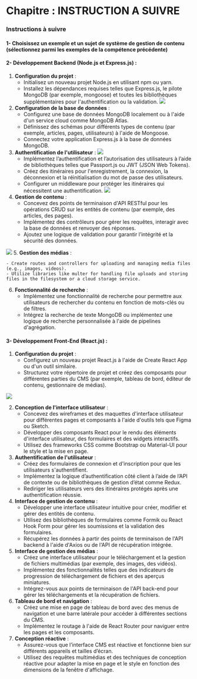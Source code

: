 # Chapitre : INSTRUCTION A SUIVRE


### Instructions à suivre

#### 1- Choisissez un exemple et un sujet de système de gestion de contenu (sélectionnez parmi les exemples de la compétence précédente)

#### 2- Développement Backend (Node.js et Express.js) :

1. **Configuration du projet** :
   * Initialisez un nouveau projet Node.js en utilisant npm ou yarn.
   * Installez les dépendances requises telles que Express.js, le pilote MongoDB (par exemple, mongoose) et toutes les bibliothèques supplémentaires pour l'authentification ou la validation.
     ![](https://i.imgur.com/p5kDvZE.png)
2. **Configuration de la base de données** :
   * Configurez une base de données MongoDB localement ou à l'aide d'un service cloud comme MongoDB Atlas.
   * Définissez des schémas pour différents types de contenu (par exemple, articles, pages, utilisateurs) à l'aide de Mongoose.
   * Connectez votre application Express.js à la base de données MongoDB.
3. **Authentification de l'utilisateur** :
   ![](https://i.imgur.com/9oQKNm5.png)
   * Implémentez l’authentification et l’autorisation des utilisateurs à l’aide de bibliothèques telles que Passport.js ou JWT (JSON Web Tokens).
   * Créez des itinéraires pour l'enregistrement, la connexion, la déconnexion et la réinitialisation du mot de passe des utilisateurs.
   * Configurer un middleware pour protéger les itinéraires qui nécessitent une authentification.
     ![](https://i.imgur.com/7OBUThn.png)
4. **Gestion de contenu** :
   * Concevez des points de terminaison d'API RESTful pour les opérations CRUD sur les entités de contenu (par exemple, des articles, des pages).
   * Implémentez des contrôleurs pour gérer les requêtes, interagir avec la base de données et renvoyer des réponses.
   * Ajoutez une logique de validation pour garantir l’intégrité et la sécurité des données.

![](https://i.imgur.com/ezrrh1S.jpeg)
5. **Gestion des médias** :

```
- Create routes and controllers for uploading and managing media files (e.g., images, videos).
- Utilize libraries like multer for handling file uploads and storing files in the filesystem or a cloud storage service.
```

6. **Fonctionnalité de recherche** :
   * Implémentez une fonctionnalité de recherche pour permettre aux utilisateurs de rechercher du contenu en fonction de mots-clés ou de filtres.
   * Intégrez la recherche de texte MongoDB ou implémentez une logique de recherche personnalisée à l'aide de pipelines d'agrégation.

#### 3- Développement Front-End (React.js) :

1. **Configuration du projet** :
   * Configurez un nouveau projet React.js à l'aide de Create React App ou d'un outil similaire.
   * Structurez votre répertoire de projet et créez des composants pour différentes parties du CMS (par exemple, tableau de bord, éditeur de contenu, gestionnaire de médias).

![](https://i.imgur.com/TSLP6nG.png)

2. **Conception de l'interface utilisateur** :
   * Concevez des wireframes et des maquettes d'interface utilisateur pour différentes pages et composants à l'aide d'outils tels que Figma ou Sketch.
   * Développer des composants React pour le rendu des éléments d'interface utilisateur, des formulaires et des widgets interactifs.
   * Utilisez des frameworks CSS comme Bootstrap ou Material-UI pour le style et la mise en page.
3. **Authentification de l'utilisateur** :
   * Créez des formulaires de connexion et d'inscription pour que les utilisateurs s'authentifient.
   * Implémentez la logique d’authentification côté client à l’aide de l’API de contexte ou de bibliothèques de gestion d’état comme Redux.
   * Rediriger les utilisateurs vers des itinéraires protégés après une authentification réussie.
4. **Interface de gestion de contenu** :
   * Développer une interface utilisateur intuitive pour créer, modifier et gérer des entités de contenu.
   * Utilisez des bibliothèques de formulaires comme Formik ou React Hook Form pour gérer les soumissions et la validation des formulaires.
   * Récupérez les données à partir des points de terminaison de l'API backend à l'aide d'Axios ou de l'API de récupération intégrée.
5. **Interface de gestion des médias** :
   * Créez une interface utilisateur pour le téléchargement et la gestion de fichiers multimédias (par exemple, des images, des vidéos).
   * Implémentez des fonctionnalités telles que des indicateurs de progression de téléchargement de fichiers et des aperçus miniatures.
   * Intégrez-vous aux points de terminaison de l'API back-end pour gérer les téléchargements et la récupération de fichiers.
6. **Tableau de bord et navigation** :
   * Créez une mise en page de tableau de bord avec des menus de navigation et une barre latérale pour accéder à différentes sections du CMS.
   * Implémentez le routage à l'aide de React Router pour naviguer entre les pages et les composants.
7. **Conception réactive** :
   * Assurez-vous que l’interface CMS est réactive et fonctionne bien sur différents appareils et tailles d’écran.
   * Utilisez des requêtes multimédias et des techniques de conception réactive pour adapter la mise en page et le style en fonction des dimensions de la fenêtre d'affichage.
